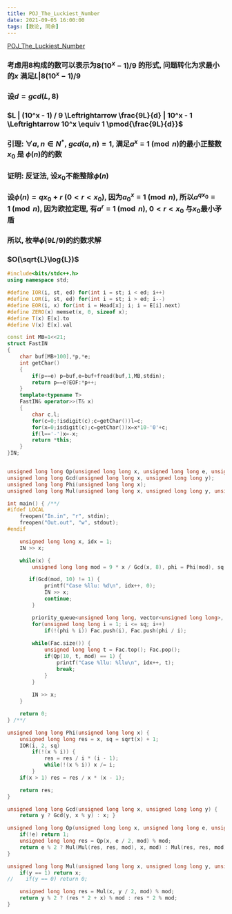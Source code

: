 ```yaml
---
title: POJ_The_Luckiest_Number
date: 2021-09-05 16:00:00
tags: [数论, 同余]
---
```


[POJ_The_Luckiest_Number](http://poj.org/problem?id=3696)

### 考虑用8构成的数可以表示为$8(10^x - 1)/9$ 的形式, 问题转化为求最小的$x$ 满足$L | 8(10^x - 1) / 9$
### 设$d = gcd(L, 8)$ 
### $L | (10^x - 1) / 9 \Leftrightarrow \frac{9L}{d} | 10^x - 1 \Leftrightarrow 10^x \equiv 1 \pmod{\frac{9L}{d}}$  

### 引理: $\forall a,n\in N^*,\; gcd(a, n) = 1$, 满足$a^x \equiv 1 \pmod{n}$的最小正整数$x_0$ 是 $\phi(n)$的约数 
### 证明: 反证法, 设$x_0$不能整除$\phi(n)$ 
### 设$\phi(n) = qx_0 + r \;(0 < r < x_0)$, 因为$a^x_0 \equiv 1 \pmod{n}$, 所以$a^{qx_0} \equiv 1 \pmod{n}$, 因为欧拉定理, 有$a^r \equiv 1 \pmod{n}$, $0 < r < x_0$ 与$x_0$最小矛盾      
### 所以, 枚举$\phi(9L/9)$的约数求解
### $O(\sqrt{L}\log{L})$ 

```cpp
#include<bits/stdc++.h>
using namespace std;

#define IOR(i, st, ed) for(int i = st; i < ed; i++)
#define LOR(i, st, ed) for(int i = st; i > ed; i--)
#define EOR(i, x) for(int i = Head[x]; i; i = E[i].next)
#define ZERO(x) memset(x, 0, sizeof x);
#define T(x) E[x].to
#define V(x) E[x].val

const int MB=1<<21;
struct FastIN
{
	char buf[MB+100],*p,*e;
	int getChar()
	{
		if(p==e) p=buf,e=buf+fread(buf,1,MB,stdin);
		return p==e?EOF:*p++;
	}
	template<typename T>
	FastIN& operator>>(T& x)
	{
		char c,l;
		for(c=0;!isdigit(c);c=getChar())l=c;
		for(x=0;isdigit(c);c=getChar())x=x*10-'0'+c;
		if(l=='-')x=-x;
		return *this;
	}
}IN;


unsigned long long Qp(unsigned long long x, unsigned long long e, unsigned long long mod);
unsigned long long Gcd(unsigned long long x, unsigned long long y);
unsigned long long Phi(unsigned long long x);
unsigned long long Mul(unsigned long long x, unsigned long long y, unsigned long long mod);

int main() { /**/
#ifdef LOCAL
	freopen("In.in", "r", stdin);
	freopen("Out.out", "w", stdout);
#endif

    unsigned long long x, idx = 1;
    IN >> x;

    while(x) {
        unsigned long long mod = 9 * x / Gcd(x, 8), phi = Phi(mod), sq = sqrt(phi);

       if(Gcd(mod, 10) != 1) {
            printf("Case %llu: %d\n", idx++, 0);
            IN >> x;
            continue;
        }

        priority_queue<unsigned long long, vector<unsigned long long>, greater<unsigned long long> > Fac;
        for(unsigned long long i = 1; i <= sq; i++)
            if(!(phi % i)) Fac.push(i), Fac.push(phi / i);
        
        while(Fac.size()) {
            unsigned long long t = Fac.top(); Fac.pop();
            if(Qp(10, t, mod) == 1) {
                printf("Case %llu: %llu\n", idx++, t);
                break;
            }
        }
            
        IN >> x;
    }

	return 0;
} /**/

unsigned long long Phi(unsigned long long x) {
    unsigned long long res = x, sq = sqrt(x) + 1;
    IOR(i, 2, sq)
        if(!(x % i)) {
            res = res / i * (i - 1);
            while(!(x % i)) x /= i;
        }
    if(x > 1) res = res / x * (x - 1);

    return res;
}

unsigned long long Gcd(unsigned long long x, unsigned long long y) {
    return y ? Gcd(y, x % y) : x; }

unsigned long long Qp(unsigned long long x, unsigned long long e, unsigned long long mod) {
    if(!e) return 1;
    unsigned long long res = Qp(x, e / 2, mod) % mod;
    return e % 2 ? Mul(Mul(res, res, mod), x, mod) : Mul(res, res, mod);
}

unsigned long long Mul(unsigned long long x, unsigned long long y, unsigned long long mod) {
    if(y == 1) return x;
//    if(y == 0) return 0;

    unsigned long long res = Mul(x, y / 2, mod) % mod;
    return y % 2 ? (res * 2 + x) % mod : res * 2 % mod;
}
```